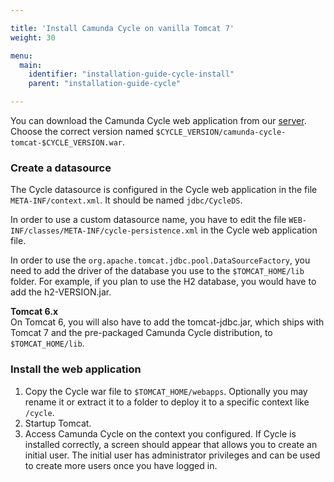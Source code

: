 ```yaml
---

title: 'Install Camunda Cycle on vanilla Tomcat 7'
weight: 30

menu:
  main:
    identifier: "installation-guide-cycle-install"
    parent: "installation-guide-cycle"

---
```


You can download the Camunda Cycle web application from our [server](https://app.camunda.com/nexus/content/groups/public/org/camunda/bpm/cycle/camunda-cycle-tomcat/).
Choose the correct version named `$CYCLE_VERSION/camunda-cycle-tomcat-$CYCLE_VERSION.war`.

### Create a datasource

The Cycle datasource is configured in the Cycle web application in the file `META-INF/context.xml`. It should be named `jdbc/CycleDS`.

In order to use a custom datasource name, you have to edit the file `WEB-INF/classes/META-INF/cycle-persistence.xml` in the Cycle web application file.

In order to use the `org.apache.tomcat.jdbc.pool.DataSourceFactory`, you need to add the driver of the database you use to the `$TOMCAT_HOME/lib` folder.
For example, if you plan to use the H2 database, you would have to add the h2-VERSION.jar.

<div class="alert alert-info">
  <strong>Tomcat 6.x</strong>
  <br/>
  On Tomcat 6, you will also have to add the tomcat-jdbc.jar, which ships with Tomcat 7 and the pre-packaged Camunda Cycle distribution, to
  <code>$TOMCAT_HOME/lib</code>.
</div>

### Install the web application

1.  Copy the Cycle war file to `$TOMCAT_HOME/webapps`.
    Optionally you may rename it or extract it to a folder to deploy it to a specific context like `/cycle`.
2.  Startup Tomcat.
3.  Access Camunda Cycle on the context you configured. If Cycle is installed correctly, a screen should appear that allows you to create an initial user.
    The initial user has administrator privileges and can be used to create more users once you have logged in.
